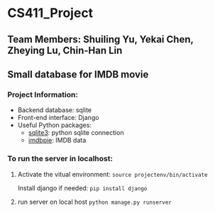 # CS411_Project
## Team Members: Shuiling Yu, Yekai Chen, Zheying Lu, Chin-Han Lin

Small database for IMDB movie
---------
### Project Information:
* Backend database: sqlite
* Front-end interface: Django
* Useful Python packages:
	+ [sqlite3](https://docs.python.org/2/library/sqlite3.html): python sqlite connection
	+ [imdbpie](https://pypi.org/project/imdbpie/): IMDB data


### To run the server in localhost:
1. Activate the vitual environment:
`source projectenv/bin/activate`

   Install django if needed:
`pip install django`

2. run server on local host
`python manage.py runserver`


